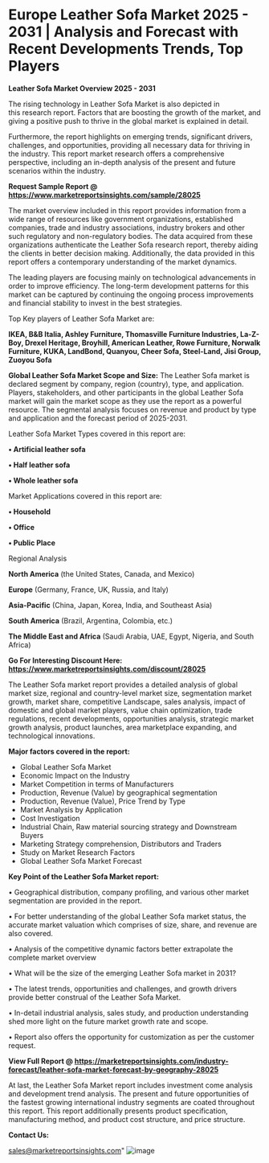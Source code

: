 # Europe Leather Sofa Market 2025 - 2031 | Analysis and Forecast with Recent Developments Trends, Top Players

<Strong> Leather Sofa Market Overview 2025 - 2031</strong>

The rising technology in Leather Sofa Market is also depicted in this research report. Factors that are boosting the growth of the market, and giving a positive push to thrive in the global market is explained in detail.

Furthermore, the report highlights on emerging trends, significant drivers, challenges, and opportunities, providing all necessary data for thriving in the industry. This report market research offers a comprehensive perspective, including an in-depth analysis of the present and future scenarios within the industry.

<strong>Request Sample Report @ <a href=https://www.marketreportsinsights.com/sample/28025>https://www.marketreportsinsights.com/sample/28025</a></strong>

The market overview included in this report provides information from a wide range of resources like government organizations, established companies, trade and industry associations, industry brokers and other such regulatory and non-regulatory bodies. The data acquired from these organizations authenticate the Leather Sofa research report, thereby aiding the clients in better decision making. Additionally, the data provided in this report offers a contemporary understanding of the market dynamics.

The leading players are focusing mainly on technological advancements in order to improve efficiency. The long-term development patterns for this market can be captured by continuing the ongoing process improvements and financial stability to invest in the best strategies.

Top Key players of Leather Sofa Market are:

<strong>IKEA, B&B Italia, Ashley Furniture, Thomasville Furniture Industries, La-Z-Boy, Drexel Heritage, Broyhill, American Leather, Rowe Furniture, Norwalk Furniture, KUKA, LandBond, Quanyou, Cheer Sofa, Steel-Land, Jisi Group, Zuoyou Sofa</strong>

<strong><b>Global Leather Sofa Market Scope and Size:</b></strong>
The Leather Sofa market is declared segment by company, region (country), type, and application. Players, stakeholders, and other participants in the global Leather Sofa market will gain the market scope as they use the report as a powerful resource. The segmental analysis focuses on revenue and product by type and application and the forecast period of 2025-2031.

Leather Sofa Market Types covered in this report are:

<strong>• Artificial leather sofa

• Half leather sofa

• Whole leather sofa</strong>

Market Applications covered in this report are:

<strong>• Household

• Office

• Public Place</strong> 

Regional Analysis

<strong>North America</strong> (the United States, Canada, and Mexico)

<strong>Europe</strong> (Germany, France, UK, Russia, and Italy)

<strong>Asia-Pacific</strong> (China, Japan, Korea, India, and Southeast Asia)

<strong>South America</strong> (Brazil, Argentina, Colombia, etc.)

<strong>The Middle East and Africa</strong> (Saudi Arabia, UAE, Egypt, Nigeria, and South Africa)

<strong>Go For Interesting Discount Here: <a href=https://www.marketreportsinsights.com/discount/28025>https://www.marketreportsinsights.com/discount/28025</a></strong>

The Leather Sofa market report provides a detailed analysis of global market size, regional and country-level market size, segmentation market growth, market share, competitive Landscape, sales analysis, impact of domestic and global market players, value chain optimization, trade regulations, recent developments, opportunities analysis, strategic market growth analysis, product launches, area marketplace expanding, and technological innovations.

<strong><b>Major factors covered in the report:</b></strong>
<ul>
  <li>Global Leather Sofa Market </li>
  <li>Economic Impact on the Industry</li>
  <li>Market Competition in terms of Manufacturers</li>
  <li>Production, Revenue (Value) by geographical segmentation</li>
  <li>Production, Revenue (Value), Price Trend by Type</li>
  <li>Market Analysis by Application</li>
  <li>Cost Investigation</li>
  <li>Industrial Chain, Raw material sourcing strategy and Downstream Buyers</li>
  <li>Marketing Strategy comprehension, Distributors and Traders</li>
  <li>Study on Market Research Factors</li>
  <li>Global Leather Sofa Market Forecast</li>
</ul>

<strong><b>Key Point of the Leather Sofa Market report:</b></strong>

• Geographical distribution, company profiling, and various other market segmentation are provided in the report.

• For better understanding of the global Leather Sofa market status, the accurate market valuation which comprises of size, share, and revenue are also covered.

• Analysis of the competitive dynamic factors better extrapolate the complete market overview

• What will be the size of the emerging Leather Sofa market in 2031?

• The latest trends, opportunities and challenges, and growth drivers provide better construal of the Leather Sofa Market.

• In-detail industrial analysis, sales study, and production understanding shed more light on the future market growth rate and scope.

• Report also offers the opportunity for customization as per the customer request.

<strong><b>View Full Report @ <a href=https://marketreportsinsights.com/industry-forecast/leather-sofa-market-forecast-by-geography-28025>https://marketreportsinsights.com/industry-forecast/leather-sofa-market-forecast-by-geography-28025</a></b></strong>


At last, the Leather Sofa Market report includes investment come analysis and development trend analysis. The present and future opportunities of the fastest growing international industry segments are coated throughout this report. This report additionally presents product specification, manufacturing method, and product cost structure, and price structure.

<strong>Contact Us:</strong>

sales@marketreportsinsights.com"
![image](https://github.com/user-attachments/assets/a4ba502d-fe1c-4a8e-ac7f-0945a3395e5b)
